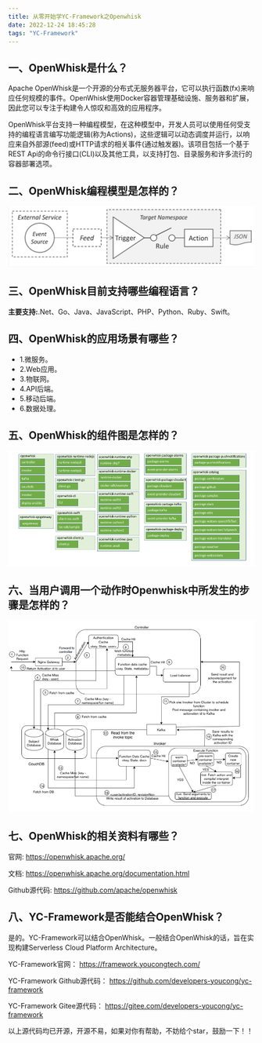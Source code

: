 ```yaml
---
title: 从零开始学YC-Framework之Openwhisk
date: 2022-12-24 18:45:28
tags: "YC-Framework"
---
```


## 一、OpenWhisk是什么？
<!--more-->

Apache OpenWhisk是一个开源的分布式无服务器平台，它可以执行函数(fx)来响应任何规模的事件。OpenWhisk使用Docker容器管理基础设施、服务器和扩展，因此您可以专注于构建令人惊叹和高效的应用程序。

OpenWhisk平台支持一种编程模型，在这种模型中，开发人员可以使用任何受支持的编程语言编写功能逻辑(称为Actions)，这些逻辑可以动态调度并运行，以响应来自外部源(feed)或HTTP请求的相关事件(通过触发器)。该项目包括一个基于REST Api的命令行接口(CLI)以及其他工具，以支持打包、目录服务和许多流行的容器部署选项。


## 二、OpenWhisk编程模型是怎样的？
![OpenWhisk编程模型](从零开始学YC-Framework之Openwhisk/01.png)

## 三、OpenWhisk目前支持哪些编程语言？
**主要支持:**.Net、Go、Java、JavaScript、PHP、Python、Ruby、Swift。

## 四、OpenWhisk的应用场景有哪些？
- 1.微服务。
- 2.Web应用。
- 3.物联网。
- 4.API后端。
- 5.移动后端。
- 6.数据处理。

## 五、OpenWhisk的组件图是怎样的？
![组件图](从零开始学YC-Framework之Openwhisk/03.png)

## 六、当用户调用一个动作时Openwhisk中所发生的步骤是怎样的？
![步骤](从零开始学YC-Framework之Openwhisk/02.png)

## 七、OpenWhisk的相关资料有哪些？

官网:
https://openwhisk.apache.org/

文档:
https://openwhisk.apache.org/documentation.html

Github源代码:
https://github.com/apache/openwhisk

## 八、YC-Framework是否能结合OpenWhisk？
是的。YC-Framework可以结合OpenWhisk。一般结合OpenWhisk的话，旨在实现构建Serverless Cloud Platform Architecture。

YC-Framework官网：
https://framework.youcongtech.com/

YC-Framework Github源代码：
https://github.com/developers-youcong/yc-framework

YC-Framework Gitee源代码：
https://gitee.com/developers-youcong/yc-framework

以上源代码均已开源，开源不易，如果对你有帮助，不妨给个star，鼓励一下！！